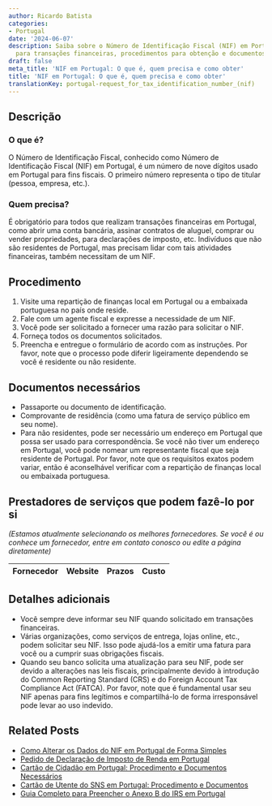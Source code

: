 ```yaml
---
author: Ricardo Batista
categories:
- Portugal
date: '2024-06-07'
description: Saiba sobre o Número de Identificação Fiscal (NIF) em Portugal, obrigatório
  para transações financeiras, procedimentos para obtenção e documentos necessários.
draft: false
meta_title: 'NIF em Portugal: O que é, quem precisa e como obter'
title: 'NIF em Portugal: O que é, quem precisa e como obter'
translationKey: portugal-request_for_tax_identification_number_(nif)
---
```



## Descrição
### O que é?
O Número de Identificação Fiscal, conhecido como Número de Identificação Fiscal (NIF) em Portugal, é um número de nove dígitos usado em Portugal para fins fiscais. O primeiro número representa o tipo de titular (pessoa, empresa, etc.).

### Quem precisa?
É obrigatório para todos que realizam transações financeiras em Portugal, como abrir uma conta bancária, assinar contratos de aluguel, comprar ou vender propriedades, para declarações de imposto, etc. Indivíduos que não são residentes de Portugal, mas precisam lidar com tais atividades financeiras, também necessitam de um NIF.

## Procedimento
1. Visite uma repartição de finanças local em Portugal ou a embaixada portuguesa no país onde reside.
2. Fale com um agente fiscal e expresse a necessidade de um NIF.
3. Você pode ser solicitado a fornecer uma razão para solicitar o NIF.
4. Forneça todos os documentos solicitados.
5. Preencha e entregue o formulário de acordo com as instruções.
Por favor, note que o processo pode diferir ligeiramente dependendo se você é residente ou não residente.

## Documentos necessários
- Passaporte ou documento de identificação.
- Comprovante de residência (como uma fatura de serviço público em seu nome).
- Para não residentes, pode ser necessário um endereço em Portugal que possa ser usado para correspondência. Se você não tiver um endereço em Portugal, você pode nomear um representante fiscal que seja residente de Portugal.
Por favor, note que os requisitos exatos podem variar, então é aconselhável verificar com a repartição de finanças local ou embaixada portuguesa.

## Prestadores de serviços que podem fazê-lo por si
_(Estamos atualmente selecionando os melhores fornecedores. Se você é ou conhece um fornecedor, entre em contato conosco ou edite a página diretamente)_

| Fornecedor      |     Website     |     Prazos       |       Custo      |
| --------------- | --------------- |  :-------------: | :-------------: |

## Detalhes adicionais
- Você sempre deve informar seu NIF quando solicitado em transações financeiras.
- Várias organizações, como serviços de entrega, lojas online, etc., podem solicitar seu NIF. Isso pode ajudá-los a emitir uma fatura para você ou a cumprir suas obrigações fiscais.
- Quando seu banco solicita uma atualização para seu NIF, pode ser devido a alterações nas leis fiscais, principalmente devido à introdução do Common Reporting Standard (CRS) e do Foreign Account Tax Compliance Act (FATCA).
Por favor, note que é fundamental usar seu NIF apenas para fins legítimos e compartilhá-lo de forma irresponsável pode levar ao uso indevido.


## Related Posts

- [Como Alterar os Dados do NIF em Portugal de Forma Simples](https://tramitit.com/pt/guides/portugal/pedido_de_alteracao_de_dados_do_nif/)
- [Pedido de Declaração de Imposto de Renda em Portugal](https://tramitit.com/pt/guides/portugal/pedido_de_declaracao_de_irs/)
- [Cartão de Cidadão em Portugal: Procedimento e Documentos Necessários](https://tramitit.com/pt/guides/portugal/pedido_de_cartao_de_cidadao/)
- [Cartão de Utente do SNS em Portugal: Procedimento e Documentos](https://tramitit.com/pt/guides/portugal/pedido_de_cartao_de_utente_do_sns/)
- [Guia Completo para Preencher o Anexo B do IRS em Portugal](https://tramitit.com/pt/guides/portugal/irs_anexo_b/)